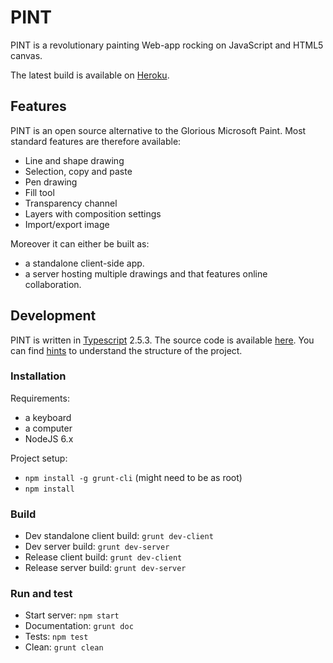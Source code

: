
# PINT 
PINT is a revolutionary painting Web-app rocking on JavaScript and HTML5 canvas.

The latest build is available on [Heroku](https://pintjs.herokuapp.com/).

## Features

PINT is an open source alternative to the Glorious Microsoft Paint. 
Most standard features are therefore available:
* Line and shape drawing
* Selection, copy and paste
* Pen drawing
* Fill tool
* Transparency channel
* Layers with composition settings
* Import/export image

Moreover it can either be built as:
 * a standalone client-side app.
 * a server hosting multiple drawings and that features online collaboration.

## Development 

PINT is written in [Typescript](https://www.typescriptlang.org/) 2.5.3. 
The source code is available [here](https://vengeurk.github.io/PINT/doc).
You can find [hints](https://github.com/VengeurK/PINT/blob/master/CONTRIBUTING.md) to understand the structure of the project.
### Installation 
Requirements:
* a keyboard
* a computer
* NodeJS 6.x 

Project setup:
* ``npm install -g grunt-cli`` (might need to be as root)
* ``npm install``

### Build
* Dev standalone client build: ``grunt dev-client``
* Dev server build: ``grunt dev-server``
* Release client build: ``grunt dev-client``
* Release server build: ``grunt dev-server``

### Run and test
* Start server: ```npm start```
* Documentation: ``grunt doc``
* Tests: ``npm test``
* Clean: ``grunt clean``